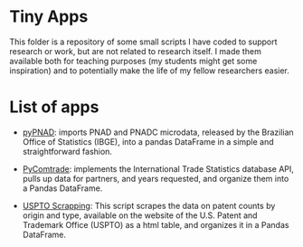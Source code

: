# Tiny Apps

This folder is a repository of some small scripts I have coded to support research or work, but are not related to research itself. I made them available both for teaching purposes (my students might get some inspiration) and to potentially make the life of my fellow researchers easier.

# List of apps

* [pyPNAD](https://github.com/omercadopopular/cgoes/tree/master/tinyapps/pyPNAD): imports PNAD and PNADC microdata,
released by the Brazilian Office of Statistics (IBGE), into a pandas DataFrame in a simple and straightforward fashion. 

* [PyComtrade](https://github.com/omercadopopular/cgoes/tree/master/tinyapps/PyComtrade): implements the International Trade Statistics database API, pulls up data for partners, and years requested, and organize them into a Pandas DataFrame.

* [USPTO Scrapping](https://github.com/omercadopopular/cgoes/tree/master/tinyapps/PyComtrade): This script scrapes the data on patent counts by origin and type, available on the website of the U.S. Patent and Trademark Office (USPTO) as a html table, and organizes it in a Pandas DataFrame.
